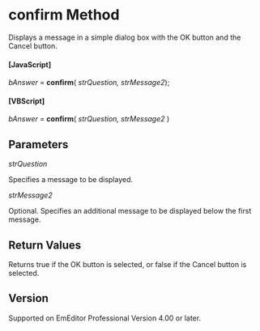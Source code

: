 # confirm Method

Displays a message in a simple dialog box with the OK button and the Cancel
button.

#### \[JavaScript\]

_bAnswer_ = **confirm**( _strQuestion, strMessage2_);

#### \[VBScript\]

_bAnswer_ = **confirm**( _strQuestion, strMessage2_ )

## Parameters

_strQuestion_

Specifies a message to be displayed.

_strMessage2_

Optional. Specifies an additional message to be displayed below the first message.

## Return Values

Returns true if the OK button is selected, or false if the Cancel button is
selected.

## Version

Supported on EmEditor Professional Version 4.00 or later.